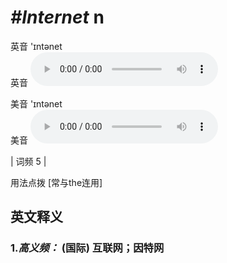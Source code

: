 # ***\#Internet*** n
英音 'ɪntənet  
英音
<audio src="./media/internet-B.aac" controls="controls"></audio>

美音 'ɪntənet  
美音
<audio src="./media/Internet.aac" controls="controls"></audio>



| 词频 5 |  

用法点拨  [常与the连用]

英文释义
---
### 1.*高义频：* **(国际) 互联网；因特网**  


